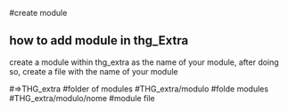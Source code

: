 #create module
## how to add module in thg_Extra
create a module within thg_extra as the name of your module, after doing so, create a file with the name of your module

#=>THG_extra #folder of modules 
#THG_extra/modulo #folde modules
#THG_extra/modulo/nome #module file 



